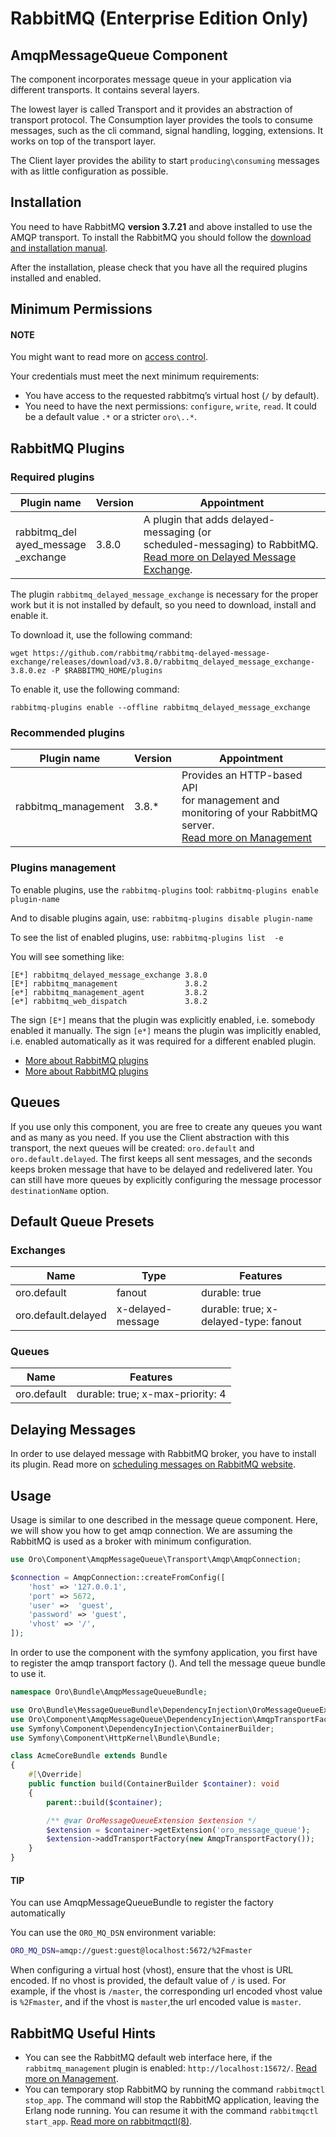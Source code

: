 <a id="op-structure-mq-rabbitmq-intro"></a>

<a id="op-structure-mq-rabbitmq"></a>

# RabbitMQ (Enterprise Edition Only)

## AmqpMessageQueue Component

The component incorporates message queue in your application via
different transports. It contains several layers.

The lowest layer is called Transport and it provides an abstraction of
transport protocol. The Consumption layer provides the tools to consume
messages, such as the cli command, signal handling, logging, extensions. It
works on top of the transport layer.

The Client layer provides the ability to start
`producing\consuming` messages with as little configuration as possible.

## Installation

You need to have RabbitMQ **version 3.7.21**  and above installed to use the AMQP
transport. To install the RabbitMQ you should follow the <a href="https://www.rabbitmq.com/download.html" target="_blank">download and installation manual</a>.

After the installation, please check that you have all the required plugins
installed and enabled.

## Minimum Permissions

#### NOTE
You might want to read more on <a href="https://www.rabbitmq.com/access-control.html" target="_blank">access control</a>.

Your credentials must meet the next minimum requirements:

- You have access to the requested rabbitmq’s virtual host (`/` by
  default).
- You need to have the next permissions: `configure`, `write`,
  `read`. It could be a default value `.*` or a stricter
  `oro\..*`.

## RabbitMQ Plugins

### Required plugins

| Plugin name                                  | Version   | Appointment                                                                                                                                                                                                           |
|----------------------------------------------|-----------|-----------------------------------------------------------------------------------------------------------------------------------------------------------------------------------------------------------------------|
| rabbitmq_del<br/>ayed_message<br/>\_exchange | 3.8.0     | A plugin that adds delayed-messaging (or<br/>scheduled-messaging) to RabbitMQ.<br/><a href="https://github.com/rabbitmq/rabbitmq-delayed-message-exchange" target="_blank">Read more on Delayed Message Exchange</a>. |

The plugin `rabbitmq_delayed_message_exchange` is necessary
for the proper work but it is not installed by default, so you need to
download, install and enable it.

To download it, use the following command:

```none
wget https://github.com/rabbitmq/rabbitmq-delayed-message-exchange/releases/download/v3.8.0/rabbitmq_delayed_message_exchange-3.8.0.ez -P $RABBITMQ_HOME/plugins
```

To enable it, use the following command:

```none
rabbitmq-plugins enable --offline rabbitmq_delayed_message_exchange
```

### Recommended plugins

| Plugin name         | Version   | Appointment                                                                                                                                                                                      |
|---------------------|-----------|--------------------------------------------------------------------------------------------------------------------------------------------------------------------------------------------------|
| rabbitmq_management | 3.8.\*    | Provides an HTTP-based API<br/>for management and<br/>monitoring of your RabbitMQ<br/>server.<br/><a href="https://www.rabbitmq.com/management.html" target="_blank">Read more on Management</a> |

### Plugins management

To enable plugins, use the `rabbitmq-plugins` tool:
`rabbitmq-plugins enable plugin-name`

And to disable plugins again, use:
`rabbitmq-plugins disable plugin-name`

To see the list of enabled plugins, use:
`rabbitmq-plugins list  -e`

You will see something like:

```none
[E*] rabbitmq_delayed_message_exchange 3.8.0
[E*] rabbitmq_management               3.8.2
[e*] rabbitmq_management_agent         3.8.2
[e*] rabbitmq_web_dispatch             3.8.2
```

The sign `[E*]` means that the plugin was explicitly enabled, i.e.
somebody enabled it manually. The sign `[e*]` means the plugin was
implicitly enabled, i.e. enabled automatically as it was required for
a different enabled plugin.

* <a href="https://www.rabbitmq.com/community-plugins.html" target="_blank">More about RabbitMQ plugins</a>
* <a href="https://www.rabbitmq.com/plugins.html" target="_blank">More about RabbitMQ plugins</a>

## Queues

If you use only this component, you are free to create any queues you
want and as many as you need. If you use the Client abstraction
with this transport, the next queues will be created: `oro.default` and
`oro.default.delayed`. The first keeps all sent messages, and the
seconds keeps broken message that have to be delayed and redelivered
later. You can still have more queues by explicitly configuring the message
processor `destinationName` option.

## Default Queue Presets

### Exchanges

| Name                | Type              | Features                              |
|---------------------|-------------------|---------------------------------------|
| oro.default         | fanout            | durable: true                         |
| oro.default.delayed | x-delayed-message | durable: true; x-delayed-type: fanout |

### Queues

| Name        | Features                         |
|-------------|----------------------------------|
| oro.default | durable: true; x-max-priority: 4 |

## Delaying Messages

In order to use delayed message with RabbitMQ broker, you have to install
its plugin. Read more on <a href="https://www.rabbitmq.com/blog/2015/04/16/scheduling-messages-with-rabbitmq/" target="_blank">scheduling messages on RabbitMQ website</a>.

## Usage

Usage is similar to one described in the message queue component. Here,
we will show you how to get amqp connection. We are assuming the
RabbitMQ is used as a broker with minimum configuration.

```php
use Oro\Component\AmqpMessageQueue\Transport\Amqp\AmqpConnection;

$connection = AmqpConnection::createFromConfig([
    'host' => '127.0.0.1',
    'port' => 5672,
    'user' =>  'guest',
    'password' => 'guest',
    'vhost' => '/',
]);
```

In order to use the component with the symfony application, you first have to
register the amqp transport factory (). And tell the message queue
bundle to use it.

```php
namespace Oro\Bundle\AmqpMessageQueueBundle;

use Oro\Bundle\MessageQueueBundle\DependencyInjection\OroMessageQueueExtension;
use Oro\Component\AmqpMessageQueue\DependencyInjection\AmqpTransportFactory;
use Symfony\Component\DependencyInjection\ContainerBuilder;
use Symfony\Component\HttpKernel\Bundle\Bundle;

class AcmeCoreBundle extends Bundle
{
    #[\Override]
    public function build(ContainerBuilder $container): void
    {
        parent::build($container);

        /** @var OroMessageQueueExtension $extension */
        $extension = $container->getExtension('oro_message_queue');
        $extension->addTransportFactory(new AmqpTransportFactory());
    }
}
```

#### TIP
You can use AmqpMessageQueueBundle to register the factory automatically

You can use the `ORO_MQ_DSN` environment variable:

```bash
ORO_MQ_DSN=amqp://guest:guest@localhost:5672/%2Fmaster
```

When configuring a virtual host (vhost), ensure that the vhost is URL encoded.
If no vhost is provided, the default value of `/` is used.
For example, if the vhost is `/master`, the corresponding url encoded vhost value is `%2Fmaster`, and if the vhost is `master`,the url encoded value is `master`.

## RabbitMQ Useful Hints

- You can see the RabbitMQ default web interface here, if the
  `rabbitmq_management` plugin is enabled:
  `http://localhost:15672/`. <a href="https://www.rabbitmq.com/management.html" target="_blank">Read more on Management</a>.
- You can temporary stop RabbitMQ by running the command
  `rabbitmqctl stop_app`. The command will stop the RabbitMQ
  application, leaving the Erlang node running. You can resume it with
  the command `rabbitmqctl start_app`. <a href="https://www.rabbitmq.com/rabbitmqctl.8.html" target="_blank">Read more on rabbitmqctl(8)</a>.

<!-- Frontend -->
